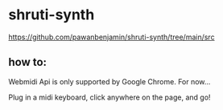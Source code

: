 # shruti-synth
https://github.com/pawanbenjamin/shruti-synth/tree/main/src
## how to:

Webmidi Api is only supported by Google Chrome. For now...

Plug in a midi keyboard, click anywhere on the page, and go!
